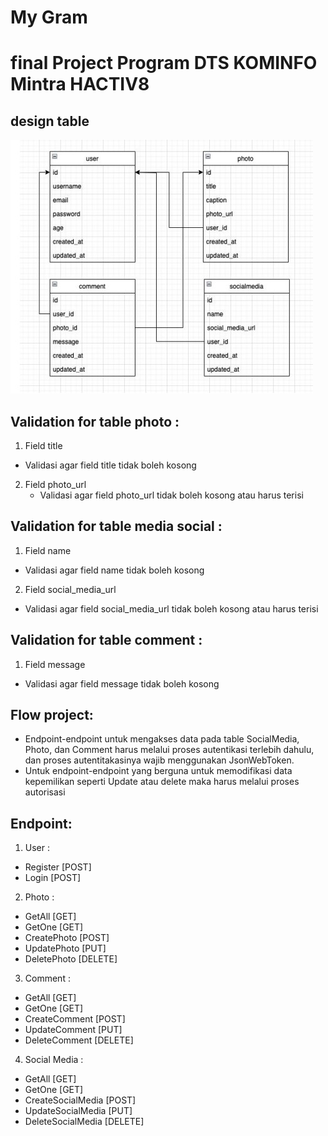# My Gram

# final Project Program DTS KOMINFO Mintra HACTIV8

## design table

![Getting Started](table.jpg)

## Validation for table photo :

1.  Field title

- Validasi agar field title tidak boleh kosong

2. Field photo_url
   - Validasi agar field photo_url tidak boleh kosong atau harus terisi

## Validation for table media social :

1. Field name

- Validasi agar field name tidak boleh kosong

2. Field social_media_url

- Validasi agar field social_media_url tidak boleh kosong atau harus terisi

## Validation for table comment :

1. Field message

- Validasi agar field message tidak boleh kosong

## Flow project:

- Endpoint-endpoint untuk mengakses data pada table SocialMedia, Photo, dan Comment harus
  melalui proses autentikasi terlebih dahulu, dan proses autentitakasinya wajib menggunakan JsonWebToken.
- Untuk endpoint-endpoint yang berguna untuk memodifikasi data kepemilikan seperti Update atau
  delete maka harus melalui proses autorisasi

## Endpoint:

1. User :

- Register [POST]
- Login [POST]

2. Photo :

- GetAll [GET]
- GetOne [GET]
- CreatePhoto [POST]
- UpdatePhoto [PUT]
- DeletePhoto [DELETE]

3. Comment :

- GetAll [GET]
- GetOne [GET]
- CreateComment [POST]
- UpdateComment [PUT]
- DeleteComment [DELETE]

4. Social Media :

- GetAll [GET]
- GetOne [GET]
- CreateSocialMedia [POST]
- UpdateSocialMedia [PUT]
- DeleteSocialMedia [DELETE]
